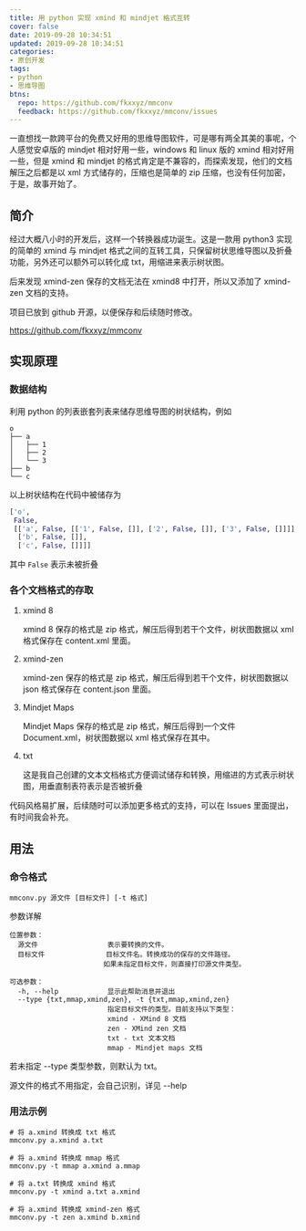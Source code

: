 ```yaml
---
title: 用 python 实现 xmind 和 mindjet 格式互转
cover: false
date: 2019-09-28 10:34:51
updated: 2019-09-28 10:34:51
categories:
- 原创开发
tags:
- python
- 思维导图
btns:
  repo: https://github.com/fkxxyz/mmconv
  feedback: https://github.com/fkxxyz/mmconv/issues
---
```


一直想找一款跨平台的免费又好用的思维导图软件，可是哪有两全其美的事呢，个人感觉安卓版的 mindjet 相对好用一些，windows 和 linux 版的 xmind 相对好用一些，但是 xmind 和 mindjet 的格式肯定是不兼容的，而探索发现，他们的文档解压之后都是以 xml 方式储存的，压缩也是简单的 zip 压缩，也没有任何加密，于是，故事开始了。

<!--more-->

## 简介

经过大概八小时的开发后，这样一个转换器成功诞生。这是一款用 python3 实现的简单的 xmind 与 mindjet 格式之间的互转工具，只保留树状思维导图以及折叠功能，另外还可以额外可以转化成 txt，用缩进来表示树状图。

后来发现 xmind-zen 保存的文档无法在 xmind8 中打开，所以又添加了 xmind-zen 文档的支持。

项目已放到 github 开源，以便保存和后续随时修改。

https://github.com/fkxxyz/mmconv

## 实现原理

### 数据结构

利用 python 的列表嵌套列表来储存思维导图的树状结构，例如

```
o
├── a
│   ├── 1
│   ├── 2
│   └── 3
├── b
└── c
```

以上树状结构在代码中被储存为

```python
['o',
 False,
 [['a', False, [['1', False, []], ['2', False, []], ['3', False, []]]],
  ['b', False, []],
  ['c', False, []]]]
```

其中 `False` 表示未被折叠

### 各个文档格式的存取

1. xmind 8

   xmind 8 保存的格式是 zip 格式，解压后得到若干个文件，树状图数据以 xml 格式保存在 content.xml 里面。

2. xmind-zen

   xmind-zen 保存的格式是 zip 格式，解压后得到若干个文件，树状图数据以 json 格式保存在 content.json 里面。

3. Mindjet Maps

   Mindjet Maps 保存的格式是 zip 格式，解压后得到一个文件 Document.xml，树状图数据以 xml 格式保存在其中。

4. txt

   这是我自己创建的文本文档格式方便调试储存和转换，用缩进的方式表示树状图，用垂直制表符表示是否被折叠

代码风格易扩展，后续随时可以添加更多格式的支持，可以在 Issues 里面提出，有时间我会补充。

## 用法

### 命令格式

```shell
mmconv.py 源文件 [目标文件] [-t 格式]
```

参数详解

```
位置参数：
  源文件                 表示要转换的文件。
  目标文件               目标文件名。转换成功的保存的文件路径。
                       如果未指定目标文件，则直接打印源文件类型。

可选参数：
  -h, --help            显示此帮助消息并退出
  --type {txt,mmap,xmind,zen}, -t {txt,mmap,xmind,zen}
                        指定目标文件的类型。目前支持以下类型：
                        xmind - XMind 8 文档
                        zen - XMind zen 文档
                        txt - txt 文本文档
                        mmap - Mindjet maps 文档
```

若未指定 --type 类型参数，则默认为 txt。

源文件的格式不用指定，会自己识别，详见 --help

### 用法示例

```shell
# 将 a.xmind 转换成 txt 格式
mmconv.py a.xmind a.txt

# 将 a.xmind 转换成 mmap 格式
mmconv.py -t mmap a.xmind a.mmap

# 将 a.txt 转换成 xmind 格式
mmconv.py -t xmind a.txt a.xmind

# 将 a.xmind 转换成 xmind-zen 格式
mmconv.py -t zen a.xmind b.xmind
```

